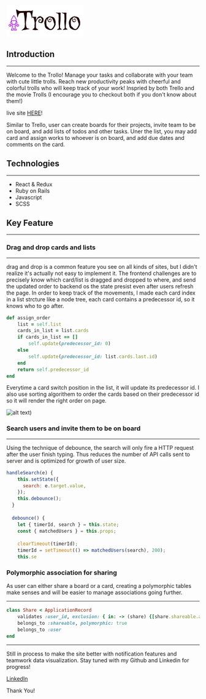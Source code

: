 ![alt text](https://github.com/em0227/Trollo/blob/main/app/assets/images/purple_logo.png?raw=true)

## Introduction

---

Welcome to the Trollo! Manage your tasks and collaborate with your team with cute little trolls. Reach new productivity peaks with cheerful and colorful trolls who will keep track of your work! Inspried by both Trello and the movie Trolls (I encourage you to checkout both if you don't know about them!)

live site [HERE](https://trollo-manage-team-with-trolls.herokuapp.com/#/)!

Similar to Trello, user can create boards for their projects, invite team to be on board, and add lists of todos and other tasks. Uner the list, you may add card and assign works to whoever is on board, and add due dates and comments on the card.

## Technologies

---

- React & Redux
- Ruby on Rails
- Javascript
- SCSS

## Key Feature

---

### Drag and drop cards and lists

---

drag and drop is a common feature you see on all kinds of sites, but I didn't realize it's actually not easy to implement it. The frontend challenges are to precisely know which card/list is dragged and dropped to where, and send the updated order to backend os the state presist even after users refresh the page. In order to keep track of the movements, I made each card index in a list strcture like a node tree, each card contains a predecessor id, so it knows who to go after.

```ruby
def assign_order
    list = self.list
    cards_in_list = list.cards
    if cards_in_list == []
        self.update(predecessor_id: 0)
    else
        self.update(predecessor_id: list.cards.last.id)
    end
    return self.predecessor_id
end
```

Everytime a card switch position in the list, it will update its predecessor id. I also use sorting algorithem to order the cards based on their predecessor id so it will render the right order on page.

![alt text](https://github.com/em0227/Trollo/blob/main/app/assets/images/drag-drop-demo.gif?raw=true))

### Search users and invite them to be on board

---

Using the technique of debounce, the search will only fire a HTTP request after the user finish typing. Thus reduces the number of API calls sent to server and is optimized for growth of user size.

```js
handleSearch(e) {
    this.setState({
      search: e.target.value,
    });
    this.debounce();
  }

  debounce() {
    let { timerId, search } = this.state;
    const { matchedUsers } = this.props;

    clearTimeout(timerId);
    timerId = setTimeout(() => matchedUsers(search), 200);
    this.se

```

### Polymorphic association for sharing

As user can either share a board or a card, creating a polymorphic tables make senses and will be easier to manage associations going further.

---

```ruby
class Share < ApplicationRecord
    validates :user_id, exclusion: { in: -> (share) {[share.shareable.author.id]}, message: "can't invite themselves"}
    belongs_to :shareable, polymorphic: true
    belongs_to :user
end
```

---

Still in process to make the site better with notification features and teamwork data visualization. Stay tuned with my Github and Linkedin for progress!

[LinkedIn](https://www.linkedin.com/in/emilyawu/)

Thank You!
